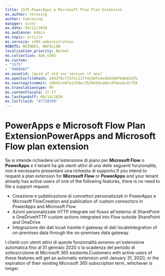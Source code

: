 ```yaml
---
title: 1575-PowerApps e Microsoft Flow Plan Extension
ms.author: toresing
author: tomresing
manager: scotv
ms.date: 04/21/2020
ms.audience: Admin
ms.topic: article
ms.service: o365-administration
ROBOTS: NOINDEX, NOFOLLOW
localization_priority: Normal
ms.collection: Adm_O365
ms.custom:
- "1575"
- "9000087"
ms.assetid: (guid of old soc version if any)
ms.openlocfilehash: 2492fdc77371c21f74250fe4edb6590f0d6d1d7b
ms.sourcegitcommit: c6692ce0fa1358ec3529e59ca0ecdfdea4cdc759
ms.translationtype: MT
ms.contentlocale: it-IT
ms.lasthandoff: 09/14/2020
ms.locfileid: "47728399"
---
```

# <a name="powerapps-and-microsoft-flow-plan-extension"></a><span data-ttu-id="4222a-102">PowerApps e Microsoft Flow Plan Extension</span><span class="sxs-lookup"><span data-stu-id="4222a-102">PowerApps and Microsoft Flow plan extension</span></span>

<span data-ttu-id="4222a-103">Se si intende richiedere un'estensione di piano per **Microsoft Flow** o **PowerApps** e il tenant ha già utenti attivi di una delle seguenti funzionalità, non è necessario presentare una richiesta di supporto.</span><span class="sxs-lookup"><span data-stu-id="4222a-103">If you intend to request a plan extension for **Microsoft Flow** or **PowerApps** and your tenant already has active users of one of the following features, there is no need to file a support request.</span></span>

- <span data-ttu-id="4222a-104">Creazione e pubblicazione di connettori personalizzati in PowerApps e Microsoft Flow</span><span class="sxs-lookup"><span data-stu-id="4222a-104">Creation and publication of custom connectors in PowerApps and Microsoft Flow</span></span>
- <span data-ttu-id="4222a-105">Azioni personalizzate HTTP integrate nel flusso all'esterno di SharePoint e OneDrive</span><span class="sxs-lookup"><span data-stu-id="4222a-105">HTTP custom actions integrated into Flow outside SharePoint and OneDrive</span></span>
- <span data-ttu-id="4222a-106">Integrazione dei dati locali tramite il gateway di dati locale</span><span class="sxs-lookup"><span data-stu-id="4222a-106">Integration of on-premises data through the on-premises  data gateway</span></span>

<span data-ttu-id="4222a-107">I clienti con utenti attivi di queste funzionalità avranno un'estensione automatica fino al 31 gennaio 2020 o la scadenza del periodo di sottoscrizione di Microsoft 365 esistente.</span><span class="sxs-lookup"><span data-stu-id="4222a-107">Customers with active users of these features will get an automatic extension until January 31, 2020, or the expiration of their existing Microsoft 365 subscription term, whichever is longer.</span></span>